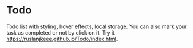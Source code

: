 # Todo
Todo list with styling, hover effects, local storage.
You can also mark your task as completed or not by click on it.
Try it https://ruslanjkeee.github.io/Todo/index.html.

